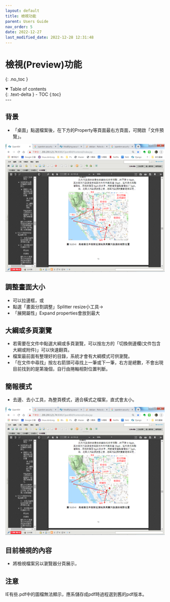 ```yaml
---
layout: default
title: 檢視功能
parent: Users Guide
nav_order: 5
date: 2022-12-27
last_modified_date: 2022-12-28 12:31:48
---
```


# 檢視(Preview)功能

{: .no_toc }

<details open markdown="block">
  <summary>
    Table of contents
  </summary>
  {: .text-delta }
- TOC
{:toc}
</details>
---

## 背景

- 「桌面」點選檔案後，在下方的Property等頁面最右方頁面，可開啟「文件預覽」。


![preview2](https://github.com/sinotec2/OpenKM/blob/gh-pages/assets/image/preview2.png?raw=true)



## 調整畫面大小

- 可以拉邊框，或
- 點選「畫面分割調整」Splitter resize小工具→
- 「展開屬性」Expand properties會放到最大

## 大綱或多頁瀏覽

- 若需要在文件中點選大綱或多頁瀏覽，可以按左方的「切換側邊欄(文件包含大綱或附件)」可以快速翻頁。
- 檔案最前面有整理好的目錄，系統才會有大綱模式可供瀏覽。
- 「在文件中尋找」按左右箭頭可尋找上一筆或下一筆，右方是總數，不會出現目前找到的是第幾個，自行由捲軸相對位置判斷。

## 簡報模式

- 去邊、去小工具，為整頁模式，適合橫式之檔案，直式會太小。

![preview2](https://github.com/sinotec2/OpenKM/blob/gh-pages/assets/image/preview2.png?raw=true)

## 目前檢視的內容

- 將檢視檔案另以瀏覽器分頁展示，

## 注意

IE有些.pdf中的圖檔無法顯示，應系儲存成pdf時過程選到舊的pdf版本。
